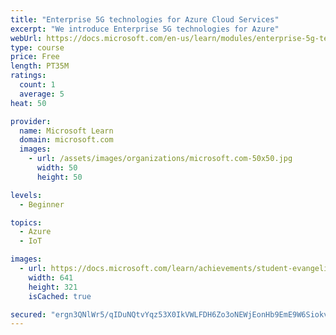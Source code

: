 ```yaml
---
title: "Enterprise 5G technologies for Azure Cloud Services"
excerpt: "We introduce Enterprise 5G technologies for Azure"
webUrl: https://docs.microsoft.com/en-us/learn/modules/enterprise-5g-technologies/
type: course
price: Free
length: PT35M
ratings:
  count: 1
  average: 5
heat: 50

provider:
  name: Microsoft Learn
  domain: microsoft.com
  images:
    - url: /assets/images/organizations/microsoft.com-50x50.jpg
      width: 50
      height: 50

levels:
  - Beginner

topics:
  - Azure
  - IoT

images:
  - url: https://docs.microsoft.com/learn/achievements/student-evangelism/5g-technologies-for-azure-cloud-services-social.png
    width: 641
    height: 321
    isCached: true

secured: "ergn3QNlWr5/qIDuNQtvYqz53X0IkVWLFDH6Zo3oNEWjEonHb9EmE9W6SiokvFrvRvDOzis0I9vhfdsQw+PjDTui4UUjwXK7tSKF0LSMi9NI+vEfD0o5Oh68075SNiwdODNVC2KujAMNoagE2YK2TpczsRGcPZUWcT5+reibJptYefu1/CLQ1kzpoumi4FHcOuyz1KlIzbOH8JetoPcNfL7/11pM7PsDes34l2ITzQNhscJhcdCIQcvhe6T2GA8ETyemMc/lATC8i8U14Lp+FFRNtQMuOtNAobZ1/18UZHPGlpIhxfKQgQkzhfclnp/PhaEcm3vxcLPpJDGV5j02Pxnk466BbnAKRrwRpLEoStOGmwqvpKMK0MC44rDfwRaS7mcbBKkiloekThnfsnzdZhzTJDpxYggP/SlXoZUsQcs=;ll1hr8xh7xhpDDUibuuLPQ=="
---
```


